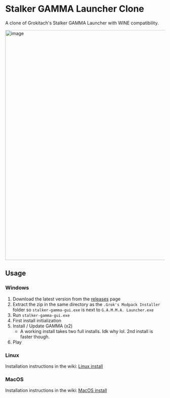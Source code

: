 # Stalker GAMMA Launcher Clone

A clone of Grokitach's Stalker GAMMA Launcher with WINE compatibility.

<img width="799" height="725" alt="image" src="https://github.com/user-attachments/assets/a7b8fb0c-217f-43b7-8cc1-f10ae9d0201f" />

## Usage

### Windows

1. Download the latest version from the [releases](https://github.com/FaithBeam/stalker-gamma-launcher-clone/releases) page
2. Extract the zip in the same directory as the `.Grok's Modpack Installer` folder so `stalker-gamma-gui.exe` is next to `G.A.M.M.A. Launcher.exe`
3. Run `stalker-gamma-gui.exe`
4. First install initialization
5. Install / Update GAMMA (x2)
    - A working install takes two full installs. Idk why lol. 2nd install is faster though. 
7. Play

### Linux

Installation instructions in the wiki: [Linux install](https://github.com/FaithBeam/stalker-gamma-launcher-clone/wiki/Linux-Install)

### MacOS

Installation instructions in the wiki: [MacOS install](https://github.com/FaithBeam/stalker-gamma-launcher-clone/wiki/MacOS-Install)
